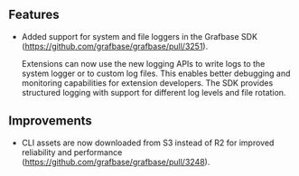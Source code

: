 ## Features

- Added support for system and file loggers in the Grafbase SDK (https://github.com/grafbase/grafbase/pull/3251).

  Extensions can now use the new logging APIs to write logs to the system logger or to custom log files. This enables better debugging and monitoring capabilities for extension developers. The SDK provides structured logging with support for different log levels and file rotation.

## Improvements

- CLI assets are now downloaded from S3 instead of R2 for improved reliability and performance (https://github.com/grafbase/grafbase/pull/3248).